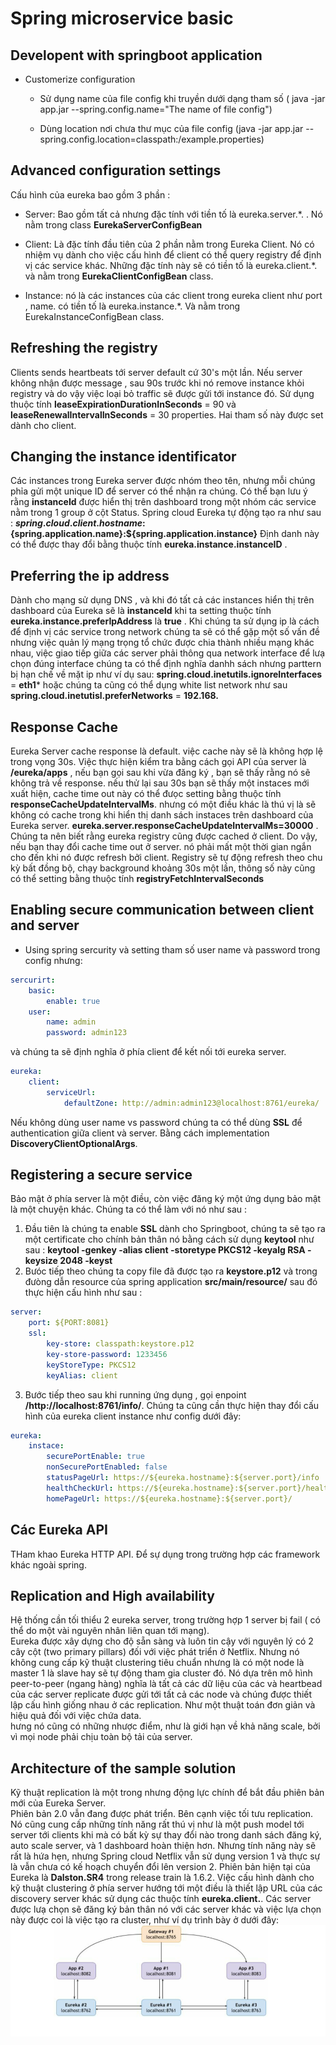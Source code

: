 # Spring microservice basic
## Developent with springboot application  

+ Customerize configuration  
    - Sử dụng name của file config khi truyền dưới dạng tham số ( java -jar app.jar --spring.config.name="The name of file config")
  
    - Dùng location nơi chưa thư mục của file config (java -jar app.jar --spring.config.location=classpath:/example.properties)

## Advanced configuration settings

Cấu hình của eureka bao gồm 3 phần :

+ Server: Bao gồm tất cả nhưng đặc tính với tiền tố là eureka.server.*. . Nó nằm trong class **EurekaServerConfigBean**

+ Client: Là đặc tính đầu tiên của 2 phần nằm trong Eureka Client. Nó có nhiệm vụ dành cho việc cấu hình để client có thể query registry để định vị các service khác. Những đặc tính này sẽ có tiền tố là eureka.client.*. và nằm trong **EurekaClientConfigBean** class.

+ Instance: nó là các instances của các client trong eureka client như port , name. có tiền tố là eureka.instance.*. Và nằm trong EurekaInstanceConfigBean class.

## Refreshing the registry

Clients sends heartbeats tới server default cứ 30's một lần. Nếu server không nhận được message , sau 90s trước khi nó remove instance khỏi registry và do vậy việc loại bỏ traffic sẽ được gửi tới instance đó. Sử dụng thuộc tính **leaseExpirationDurationInSeconds** = 90  và **leaseRenewalIntervalInSeconds** = 30 properties. Hai tham số này được set dành cho client.  

## Changing the instance identificator

Các instances trong Eureka server được nhóm theo tên, nhưng mỗi chúng phỉa gửi một unique ID để server có thể nhận ra chúng. Có thể bạn lưu ý rằng **instanceId** được hiển thị trên dashboard trong một nhóm các service nằm trong 1 group ở cột Status. Spring cloud Eureka tự động tạo ra như sau :
**${spring.cloud.client.hostname}:${spring.application.name}:${spring.application.instance}**
Định danh này có thể được thay đổi bằng thuộc tính **eureka.instance.instanceID** .

## Preferring the ip address

 Dành cho mạng sử dụng DNS , và khi đó tất cả các instances hiển thị trên dashboard của Eureka sẽ là **instanceId** khi ta setting thuộc tính **eureka.instance.preferIpAddress** là **true** . Khi chúng ta sử dụng ip là cách để định vị các service trong network chúng ta sẽ có thể gặp một số vấn đề nhưng việc quản lý mạng trọng tổ chức được chia thành nhiều mạng khác nhau, việc giao tiếp giữa các server phải thông qua network interface  để lưạ chọn đúng interface chúng ta có thể định nghĩa danhh sách nhưng parttern bị hạn chế về mặt ip như ví dụ sau: **spring.cloud.inetutils.ignoreInterfaces** = **eth1*** hoặc chúng ta cũng có thể dụng white list network như sau **spring.cloud.inetutisl.preferNetworks** = **192.168.**

## Response Cache

 Eureka Server cache response là default. việc cache này sẽ là không hợp lệ trong vọng 30s. Việc thực hiện kiểm tra bằng cách gọi API của server là **/eureka/apps** , nếu bạn gọi sau khi vừa đăng ký , bạn sẽ thấy rằng nó sẽ không trả về response. nếu thử lại sau 30s bạn sẽ thấy một instaces mới xuất hiện, cache time out này có thể đưọc setting bằng thuộc tính **responseCacheUpdateIntervalMs**. nhưng có một điều khác là thú vị là sẽ không có cache trong khi hiển thị danh sách instaces trên dashboard của Eureka server.
 **eureka.server.responseCacheUpdateIntervalMs=30000** .
 Chúng ta nên biết rằng eureka registry cũng được cached ở client. Do vậy, nếu bạn thay đổi cache time out ở server. nó phải mất một thời gian ngắn cho đến khi nó được refresh bởi client. Registry sẽ tự động refresh theo chu kỳ bất đồng bộ, chạy background khoảng 30s một lần, thông số này cũng có thể setting bằng thuộc tính **registryFetchIntervalSeconds**

## Enabling secure communication between client and server

 - Using spring sercurity và setting tham số user name và password trong config nhưng:
  
```yaml
sercurirt:
    basic:
        enable: true
    user:
        name: admin
        password: admin123

```

và chúng ta sẽ định nghĩa ở phía client để kết nối tới eureka server.

```yaml
eureka:
    client:
        serviceUrl:
            defaultZone: http://admin:admin123@localhost:8761/eureka/
```

Nếu không dùng user name vs password chúng ta có thể dùng **SSL** để authentication giữa client và server. Bằng cách implementation **DiscoveryClientOptionalArgs**.

## Registering a secure service

Bảo mật ở phía server là một điều, còn việc đăng ký một ứng dụng bảo mật là một chuyện khác. Chúng ta có thể làm với nó như sau :

1. Đầu tiên là chúng ta enable **SSL** dành cho Springboot, chúng ta sẽ tạo ra một certificate cho chính bản thân nó bằng cách sử dụng  **keytool** như sau :
   **keytool -genkey -alias client -storetype PKCS12 -keyalg RSA -keysize 2048 -keyst**
2. Bưóc tiếp theo chúng ta copy file đã được tạo ra **keystore.p12** và trong đưòng dẫn resource của spring application **src/main/resource/** sau đó thực hiện cấu hình như sau :

```yaml
server:
    port: ${PORT:8081}
    ssl:
        key-store: classpath:keystore.p12
        key-store-password: 1233456
        keyStoreType: PKCS12
        keyAlias: client
```

3. Bước tiếp theo sau khi running ứng dụng , gọi enpoint **/http://localhost:8761/info/**. Chúng ta cũng cần thực hiện thay đổi cấu hình của eureka client instance như config dưới đây:

```yaml
eureka:
    instace:
        securePortEnable: true
        nonSecurePortEnabled: false
        statusPageUrl: https://${eureka.hostname}:${server.port}/info
        healthCheckUrl: https://${eureka.hostname}:${server.port}/health
        homePageUrl: https://${eureka.hostname}:${server.port}/
```

## Các Eureka API

THam khao Eureka HTTP API. Để sự dụng trong trường hợp các framework khác ngoài spring.

## Replication and High availability

Hệ thống cần tối thiểu 2 eureka server, trong trường hợp 1 server bị fail ( có thể do một vài nguyên nhân liên quan tới mạng).  
Eureka được xây dựng cho độ sẵn sàng và luôn tin cậy với nguyên lý có 2 cây cột (two primary pillars) đối với việc phát triển ở Netflix. 
Nhưng nó không cung cấp kỹ thuật clustering tiêu chuẩn nhưng là có một node là master 1 là slave hay sẽ tự động tham gia cluster đó.
Nó dựa trên mô hình peer-to-peer (ngang hàng) nghĩa là tất cả các dữ liệu của các và heartbead của các server replicate được gửi tới tất cả các node 
và chúng được thiết lập cấu hình giống nhau ở các replication. Như một thuật toán đơn giản và hiệu quả đối với việc chứa data.  
hưng nó cũng có những nhược điểm, như là giới hạn về khả năng scale, bởi vì mọi node phải chịu toàn bộ tải của server.

## Architecture of the sample solution

Kỹ thuật replication là một trong nhưng động lực chính để bắt đầu phiên bản mới của Eureka Server.  
Phiên bản 2.0 vẫn đang được phát triển. Bên cạnh việc tối tưu replication. 
Nó cũng cung cấp những tính năng rất thú vị như là một push model tới server tới clients  khi mà có bất kỳ sự thay đổi nào trong danh sách đăng ký, 
auto scale server, và 1 dashboard hoàn thiện hơn. Nhưng tính năng này sẽ rất là hứa hẹn, 
nhưng Spring cloud Netflix vẫn sử dụng version 1 và thực sự là vẫn chưa có kế hoạch chuyển đổi lên version 2. 
Phiên bản hiện tại của Eureka là **Dalston.SR4** trong release train là 1.6.2. 
Việc cấu hình dành cho kỹ thuật clustering ở phía server hướng tới một điều là thiết lập URL của các discovery server khác sử dụng các thuộc tính **eureka.client.**. 
Các server được lưạ chọn sẽ đăng ký bản thân nó với các server khác và việc lựa chọn này được coi là việc tạo ra cluster, như ví dụ trình bày ở dưới đây:
![sample](./image/example_eureka.png)